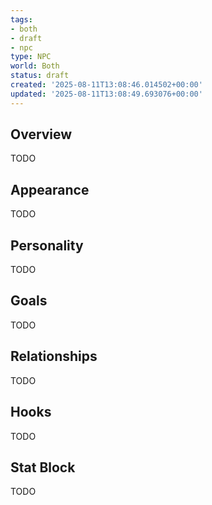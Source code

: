 ```yaml
---
tags:
- both
- draft
- npc
type: NPC
world: Both
status: draft
created: '2025-08-11T13:08:46.014502+00:00'
updated: '2025-08-11T13:08:49.693076+00:00'
---
```



## Overview

TODO
## Appearance

TODO
## Personality

TODO
## Goals

TODO
## Relationships

TODO
## Hooks

TODO
## Stat Block

TODO

